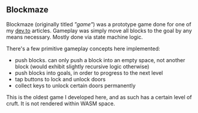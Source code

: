 Blockmaze
---

Blockmaze (originally titled *"game"*) was a prototype game done for one of my [dev.to](https://dev.to) articles. Gameplay was simply move all blocks to the goal by any means necessary. Mostly done via state machine logic.

There's a few primitive gameplay concepts here implemented:
* push blocks. can only push a block into an empty space, not another block (would exhibit slightly recursive logic otherwise)
* push blocks into goals, in order to progress to the next level
* tap buttons to lock and unlock doors
* collect keys to unlock certain doors permanently

This is the oldest game I developed here, and as such has a certain level of cruft. It is not rendered within WASM space.
